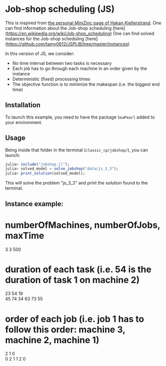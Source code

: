# Job-shop scheduling (JS)

This is inspired from [the personal MiniZinc page of Hakan Kjellerstrand](http://www.hakank.org/minizinc/).
One can find information about the Job-shop scheduling [here] (https://en.wikipedia.org/wiki/Job-shop_scheduling)
One can find solved instances for the Job-shop scheduling [here] (https://github.com/tamy0612/JSPLIB/tree/master/instances)

In this version of JS, we consider:
<ul>
  <li>No time interval between two tasks is necessary</li>
  <li>Each job has to go through each machine in an order given by the instance</li>
  <li>Deterministic (fixed) processing times</li>
  <li>The objective function is to minimize the makespan (i.e. the biggest end time)</li>
</ul>

## Installation

To launch this example, you need to have the package `SeaPearl` added to your environment.

## Usage

Being inside that folder in the terminal (`classic_cp/jobshop/`), you can launch:

```julia
julia> include("jobshop.jl");
julia> solved_model = solve_jobshop("data/js_3_3");
julia> print_solution(solved_model);
```

This will solve the problem "js_3_3" and print the solution found to the terminal.

## Instance example: 

# numberOfMachines, numberOfJobs, maxTime
3 3 500     

# duration of each task (i.e. 54 is the duration of task 1 on machine 2)
23 54 19    
45 74 34
63 73 55

# order of each job (i.e. job 1 has to follow this order: machine 3, machine 2, machine 1)
2 1 0       
0 2 1
1 2 0